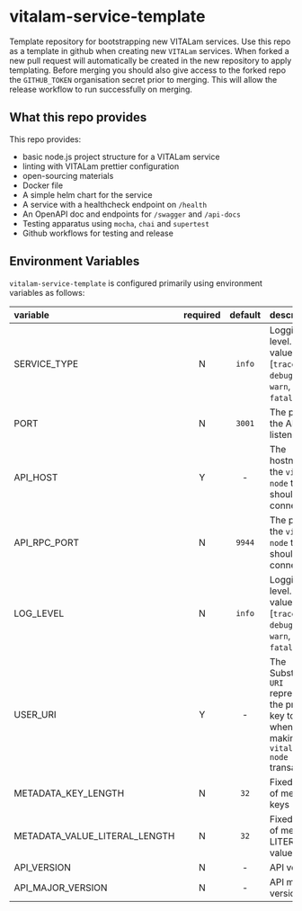 # vitalam-service-template

Template repository for bootstrapping new VITALam services. Use this repo as a template in github when creating new `VITALam` services. When forked a new pull request will automatically be created in the new repository to apply templating. Before merging you should also give access to the forked repo the `GITHUB_TOKEN` organisation secret prior to merging. This will allow the release workflow to run successfully on merging.

## What this repo provides

This repo provides:

- basic node.js project structure for a VITALam service
- linting with VITALam prettier configuration
- open-sourcing materials
- Docker file
- A simple helm chart for the service
- A service with a healthcheck endpoint on `/health`
- An OpenAPI doc and endpoints for `/swagger` and `/api-docs`
- Testing apparatus using `mocha`, `chai` and `supertest`
- Github workflows for testing and release

## Environment Variables

`vitalam-service-template` is configured primarily using environment variables as follows:

| variable                      | required | default | description                                                                                     |
| :---------------------------- | :------: | :-----: | :---------------------------------------------------------------------------------------------- |
| SERVICE_TYPE                  |    N     | `info`  | Logging level. Valid values are [`trace`, `debug`, `info`, `warn`, `error`, `fatal`]            |
| PORT                          |    N     | `3001`  | The port for the API to listen on                                                               |
| API_HOST                      |    Y     |    -    | The hostname of the `vitalam-node` the API should connect to                                    |
| API_RPC_PORT                  |    N     | `9944`  | The port of the `vitalam-node` the API should connect to                                        |
| LOG_LEVEL                     |    N     | `info`  | Logging level. Valid values are [`trace`, `debug`, `info`, `warn`, `error`, `fatal`]            |
| USER_URI                      |    Y     |    -    | The Substrate `URI` representing the private key to use when making `vitalam-node` transactions |
| METADATA_KEY_LENGTH           |    N     |  `32`   | Fixed length of metadata keys                                                                   |
| METADATA_VALUE_LITERAL_LENGTH |    N     |  `32`   | Fixed length of metadata LITERAL values                                                         |
| API_VERSION                   |    N     |    -    | API version                                                                                     |
| API_MAJOR_VERSION             |    N     |    -    | API major version                                                                               |
